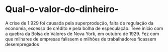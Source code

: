 # Qual-o-valor-do-dinheiro-
A crise de 1.929 foi causada pela superprodução, falta de regulação da economia, excesso de crédito e pela bolha de especulação. Teve início com a quebra da Bolsa de Valores de Nova York, em outubro de 1929. Fez com que milhares de empresas falissem e milhões de trabalhadores ficassem desempregados
